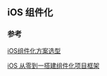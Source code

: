 ##  iOS 组件化


### 参考
[iOS组件化方案选型](https://www.jianshu.com/p/f6907156cc70)

[iOS 从零到一搭建组件化项目框架](https://www.jianshu.com/p/59c2d2c4b737)
